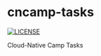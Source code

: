 # cncamp-tasks
<a href="http://www.wtfpl.net"><img src="https://img.shields.io/badge/license-WTFPL-blue" alt="LICENSE"></a>

Cloud-Native Camp Tasks
